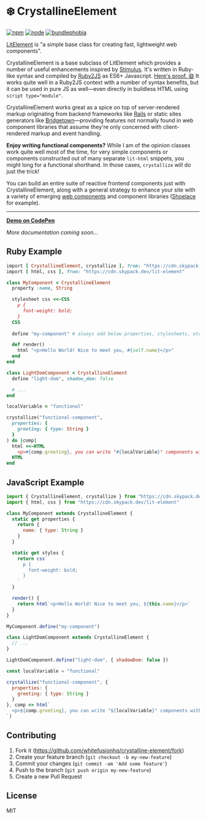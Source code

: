 # ❄️ CrystallineElement

[![npm][npm]][npm-url]
[![node][node]][node-url]
[![bundlephobia][bundlephobia]][bundlephobia-url]


[LitElement](https://lit-element.polymer-project.org) is "a simple base class for creating fast, lightweight web components".

CrystallineElement is a base subclass of LitElement which provides a number of useful enhancements inspired by [Stimulus](https://stimulusjs.org). It's written in Ruby-like syntax and compiled by [Ruby2JS](https://github.com/ruby2js/ruby2js) as ES6+ Javascript. [Here's proof. 😄](https://unpkg.com/crystalline-element/dist/index.js) It works quite well in a Ruby2JS context with a number of syntax benefits, but it can be used in pure JS as well—even directly in buildless HTML using `script type="module"`.

CrystallineElement works great as a spice on top of server-rendered markup originating from backend frameworks like [Rails](https://rubyonrails.org) or static sites generators like [Bridgetown](https://www.bridgetownrb.com)—providing features not normally found in web component libraries that assume they're only concerned with client-rendered markup and event handling.

**Enjoy writing functional components?** While I am of the opinion classes work quite well most of the time, for very simple components or components constructed out of many separate `lit-html` snippets, you might long for a functional shorthand. In those cases, `crystallize` will do just the trick!

You can build an entire suite of reactive frontend components just with CrystallineElement, along with a general strategy to enhance your site with a variety of emerging [web components](https://github.com/topics/web-components) and component libraries ([Shoelace](https://shoelace.style) for example).

----

**[Demo on CodePen](https://codepen.io/jaredcwhite/pen/yLJWRrq)**

_More documentation coming soon…_

## Ruby Example

```ruby
import [ CrystallineElement, crystallize ], from: "https://cdn.skypack.dev/crystalline-element"
import [ html, css ], from: "https://cdn.skypack.dev/lit-element"

class MyComponent < CrystallineElement
  property :name, String

  stylesheet css <<~CSS
    p {
      font-weight: bold;
    }
  CSS
 
  define "my-component" # always add below properties, stylesheets, etc.

  def render()
    html "<p>Hello World! Nice to meet you, #{self.name}</p>"
  end
end

class LightDomComponent < CrystallineElement
  define "light-dom", shadow_dom: false

  # ...
end

localVariable = "functional"

crystallize("functional-component", 
  properties: {
    greeting: { type: String }
  }
) do |comp|
  html <<~HTML
    <p>#{comp.greeting}, you can write "#{localVariable}" components with a handy shorthand!
  HTML
end
```

## JavaScript Example

```js
import { CrystallineElement, crystallize } from "https://cdn.skypack.dev/crystalline-element"
import { html, css } from "https://cdn.skypack.dev/lit-element"

class MyComponent extends CrystallineElement {
  static get properties {
    return {
      name: { type: String }
    }
  }

  static get styles {
    return css`
      p {
        font-weight: bold;
      }
    `
  }

  render() {
    return html`<p>Hello World! Nice to meet you, ${this.name}</p>`
  }
}

MyComponent.define("my-component")

class LightDomComponent extends CrystallineElement {
  // ...
}

LightDomComponent.define("light-dom", { shadowDom: false })

const localVariable = "functional"

crystallize("functional-component", {
  properties: {
    greeting: { type: String }
  }
}, comp => html`
  <p>${comp.greeting}, you can write "${localVariable}" components with a handy shorthand!
`)
```

## Contributing

1. Fork it (https://github.com/whitefusionhq/crystalline-element/fork)
2. Create your feature branch (`git checkout -b my-new-feature`)
3. Commit your changes (`git commit -am 'Add some feature'`)
4. Push to the branch (`git push origin my-new-feature`)
5. Create a new Pull Request

## License

MIT

[npm]: https://img.shields.io/npm/v/crystalline-element.svg
[npm-url]: https://npmjs.com/package/crystalline-element
[node]: https://img.shields.io/node/v/crystalline-element.svg
[node-url]: https://nodejs.org
[bundlephobia]: https://badgen.net/bundlephobia/minzip/crystalline-element
[bundlephobia-url]: https://bundlephobia.com/result?p=crystalline-element

